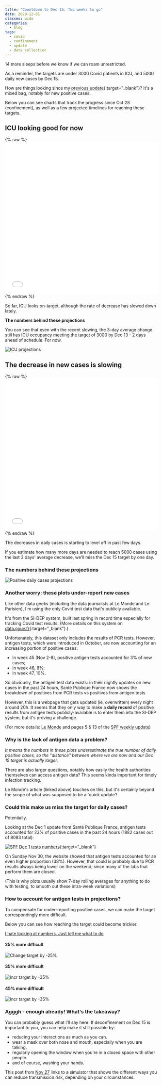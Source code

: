 ```yaml
---
title: "Countdown to Dec 15: Two weeks to go"
date: 2020-12-01
classes: wide
categories:
  - blog
tags:
  - covid
  - confinement
  - update
  - data collection
---
```


14 more sleeps before we know if we can roam unrestricted.

As a reminder, the targets are under 3000 Covid patients in ICU, and 5000 daily new cases by Dec 15.

How are things looking since my [previous update](https://limegimlet.github.io/learning/blog/nov-27-update/){:target="_blank"}? It's a mixed bag, notably for new positive cases.

Below you can see charts that track the progress since Oct 28 (confinement), as well as a few projected timelines for reaching these targets.

## ICU looking good for now

{% raw %}<iframe width="100%" height="500" frameborder="0" scrolling="no" src="//plotly.com/~limegimlet/586.embed?showlink=false"></iframe> {% endraw %}

So far, ICU looks on-target, although the rate of decrease has slowed down lately.

**The numbers behind these projections**

You can see that even with the recent slowing, the 3-day average change still has ICU occupancy meeting the target of 3000 by Dec 13 - 2 days ahead of schedule. For now.

![ICU projections](../../assets/images/2020/dec1_rea_projections.png)

## The decrease in new cases is slowing

{% raw %}<iframe width="100%" height="500" frameborder="0" scrolling="no" src="//plotly.com/~limegimlet/593.embed?showlink=false"></iframe> {% endraw %}

The decreases in daily cases is starting to level off in past few days.

If you estimate how many more days are needed to reach 5000 cases using the last 3 days' average decrease, we'll miss the Dec 15 target by one day.

### The numbers behind these projections

![Positive daily cases projections](https://limegimlet.github.io/learning/assets/images/2020/dec1_pos_projections.png)

### Another worry: these plots under-report new cases

Like other data geeks (including the data journalists at Le Monde and Le Parisien), I'm using the only Covid test data that's publicly available.

It's from the SI-DEP system, built last spring in record time especially for tracking Covid test results. (More details on this system on [data.gouv.fr](https://www.data.gouv.fr/en/datasets/donnees-relatives-aux-resultats-des-tests-virologiques-covid-19/){:target="_blank"}.)

Unfortunately, this dataset only includes the results of PCR tests. However, antigen tests, which were introduced in October, are now accounting for an increasing portion of positive cases:

* In week 45 (Nov 2-8), positive antigen tests accounted for 3% of new cases;
* In week 46, 8%;
* In week 47, 10%.

So obviously, the antigen test data exists: in their nightly updates on new cases in the past 24 hours, Santé Publique France now shows the breakdown of positives from PCR tests vs positives from antigen tests.

 However, this is a webpage that gets updated (ie, overwritten) every night around 20h. It seems that they only way to make a **daily record** of positive results from antigen tests publicly-available is to enter them into the SI-DEP system, but it's proving a challenge.

 (For more details: [Le Monde](https://www.lemonde.fr/les-decodeurs/article/2020/11/27/comment-les-tests-antigeniques-compliquent-les-calculs-d-indicateurs-cles-de-l-epidemie-de-covid-19_6061414_4355770.html) and pages 5 & 13 of the [SPF weekly update](https://www.santepubliquefrance.fr/maladies-et-traumatismes/maladies-et-infections-respiratoires/infection-a-coronavirus/documents/bulletin-national/covid-19-point-epidemiologique-du-26-novembre-2020))

### Why is the lack of antigen data a problem?

*It means the numbers in these plots underestimate the true number of daily positive cases, so the "distance" between where we are now and our Dec 15 target is actually larger.*

There are also larger questions, notably how easily the health authorities themselves can access antigen data? This seems kinda important for timely infection tracking.

Le Monde's article (linked above) touches on this, but it's certainly beyond the scope of what was supposed to be a 'quick update'!

### Could this make us miss the target for daily cases?

Potentially.

Looking at the Dec 1 update from Santé Publique France, antigen tests accounted for 23% of positive cases in the past 24 hours (1882 cases out of 8083 total):

[![SPF Dec 1 tests numbers](../../assets/images/2020/dec1_SPF_update.png)](https://www.santepubliquefrance.fr/dossiers/coronavirus-covid-19/coronavirus-chiffres-cles-et-evolution-de-la-covid-19-en-france-et-dans-le-monde#block-266151){:target="_blank"}

On Sunday Nov 30, the website showed that antigen tests accounted for an even higher proportion (38%). However, that could is probably due to PCR results always being lower on the weekend, since many of the labs that perform them are closed.

(This is why plots usually show 7-day rolling averages for anything to do with testing, to smooth out these intra-week variations)

### How to account for antigen tests in projections?

To compensate for under-reporting positive cases, we can make the target correspondingly more difficult.

Below you can see how reaching the target could become trickier.

[I hate looking at numbers. Just tell me what to do](#agggh---enough-already-whats-the-takeaway)

#### 25% more difficult

![Change target by -25%](https://limegimlet.github.io/learning/assets/images/2020/dec1_pos_3750_target.png)

#### 35% more difficult

![Incr target by -35%](https://limegimlet.github.io/learning/assets/images/2020/dec1_pos_3250_target.png)

#### 45% more difficult

![Incr target by -35%](https://limegimlet.github.io/learning/assets/images/2020/dec1_pos_2750_target.png)

### Agggh - enough already! What's the takeaway?

You can probably guess what I'll say here. If deconfinement on Dec 15 is important to you, you can help make it still possible by:

* reducing your interactions as much as you can.
* wear a mask over both nose and mouth, especially when you are talking.
* regularly opening the window when you're in a closed space with other people.
* and of course, washing your hands.

This post from [Nov 27](2020-11-27-safer-visits.html) links to a simulator that shows the different ways you can reduce transmission risk, depending on your circumstances.
